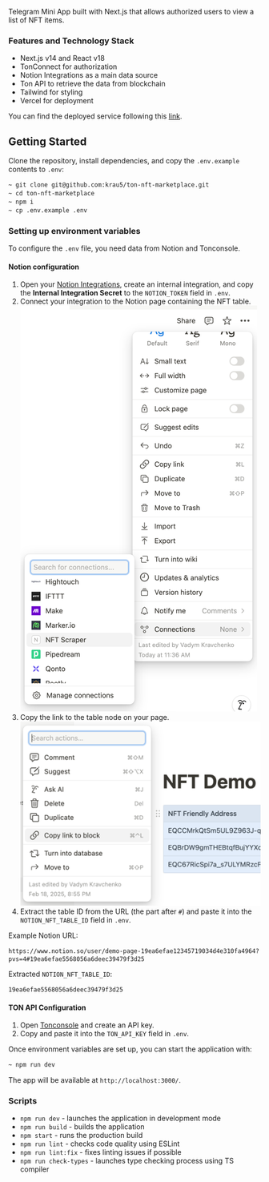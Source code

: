 Telegram Mini App built with Next.js that allows authorized users to view a list of NFT items.

### Features and Technology Stack
- Next.js v14 and React v18
- TonConnect for authorization
- Notion Integrations as a main data source
- Ton API to retrieve the data from blockchain
- Tailwind for styling
- Vercel for deployment

You can find the deployed service following this [link](https://ton-nft-marketplace-tau.vercel.app).

## Getting Started

Clone the repository, install dependencies, and copy the `.env.example` contents to `.env`:

```bash
~ git clone git@github.com:krau5/ton-nft-marketplace.git
~ cd ton-nft-marketplace
~ npm i
~ cp .env.example .env
```

### Setting up environment variables

To configure the `.env` file, you need data from Notion and Tonconsole.

#### Notion configuration

1. Open your [Notion Integrations](https://www.notion.so/profile/integrations), create an internal integration, and copy the **Internal Integration Secret** to the `NOTION_TOKEN` field in `.env`.
2. Connect your integration to the Notion page containing the NFT table.
   ![Integration Setup](assets/img_1.png)
3. Copy the link to the table node on your page.
   ![Table Node](assets/img_2.png)
4. Extract the table ID from the URL (the part after `#`) and paste it into the `NOTION_NFT_TABLE_ID` field in `.env`.

Example Notion URL:
```
https://www.notion.so/user/demo-page-19ea6efae12345719034d4e310fa4964?pvs=4#19ea6efae5568056a6deec39479f3d25
```
Extracted `NOTION_NFT_TABLE_ID`:
```
19ea6efae5568056a6deec39479f3d25
```

#### TON API Configuration

1. Open [Tonconsole](https://tonconsole.com/tonapi/api-keys) and create an API key.
2. Copy and paste it into the `TON_API_KEY` field in `.env`.

Once environment variables are set up, you can start the application with:
```bash
~ npm run dev
```
The app will be available at `http://localhost:3000/`.

### Scripts

- `npm run dev` - launches the application in development mode
- `npm run build` - builds the application
- `npm start` - runs the production build
- `npm run lint` - checks code quality using ESLint
- `npm run lint:fix` - fixes linting issues if possible
- `npm run check-types` - launches type checking process using TS compiler
